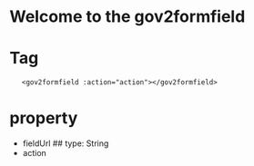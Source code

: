 # Welcome to the gov2formfield 

# Tag

```shell
   <gov2formfield :action="action"></gov2formfield>
```

# property 
- fieldUrl ## type: String
- action

